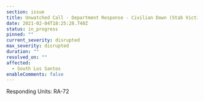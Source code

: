 ```yaml
---
section: issue
title: Unwatched Call - Department Response - Civilian Down (Stab Victim)
date: 2021-02-04T18:25:28.740Z
status: in_progress
pinned: ""
current_severity: disrupted
max_severity: disrupted
duration: ""
resolved_on: ""
affected:
  - South Los Santos
enableComments: false
---
```

Responding Units: RA-72